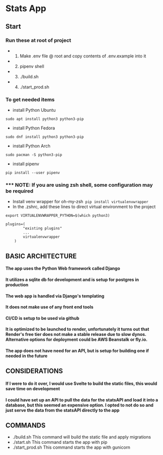# Stats App


## Start
### Run these at root of project
- 1. Make .env file @ root and copy contents of .env.example into it
- 2. pipenv shell
- 3. ./build.sh
- 4. ./start_prod.sh
### To get needed items
- install Python Ubuntu 
```
sudo apt install python3 python3-pip
```
- install Python Fedora 
```
sudo dnf install python3 python3-pip
```
- install Python Arch 
```
sudo pacman -S python3-pip
```
- install pipenv 
```
pip install --user pipenv
```
### *** NOTE: If you are using zsh shell, some configuration may be required
- Install venv wrapper for oh-my-zsh```
pip install virtualenvwrapper```
- In the .zshrc, add these lines to direct virtual environment to the project
```
export VIRTUALENVWRAPPER_PYTHON=$(which python3)

plugins=(
        "existing plugins"
        ...
        virtualenvwrapper
    )
```


## BASIC ARCHITECTURE
#### The app uses the Python Web framework called Django
#### It utilizes a sqlite db for development and is setup for postgres in production
#### The web app is handled via Django's templating
#### It does not make use of any front end tools
#### CI/CD is setup to be used via github
#### It is optimized to be launched to render, unfortunately it turns out that Render's free tier does not make a stable release due to slow dynos. Alternative options for deployment could be AWS Beanstalk or fly.io.
#### The app does not have need for an API, but is setup for building one if needed in the future

## CONSIDERATIONS
#### If I were to do it over, I would use Svelte to build the static files, this would save time on development
#### I could have set up an API to pull the data for the statsAPI and load it into a database, but this seemed an expensive option. I opted to not do so and just serve the data from the statsAPI directly to the app

## COMMANDS
- ./build.sh This command will build the static file and apply migrations
- ./start.sh This command starts the app with pip
- ./start_prod.sh This command starts the app with gunicorn
